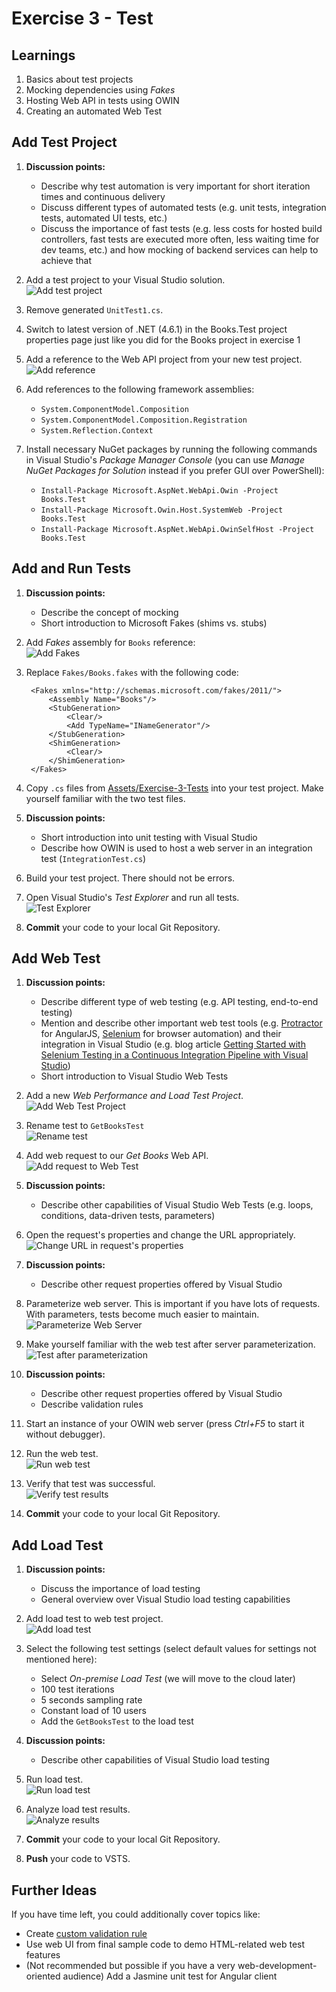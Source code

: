 # Exercise 3 - Test


## Learnings

1. Basics about test projects
1. Mocking dependencies using *Fakes*
1. Hosting Web API in tests using OWIN
1. Creating an automated Web Test


## Add Test Project

1. **Discussion points:**
   * Describe why test automation is very important for short iteration times and continuous delivery
   * Discuss different types of automated tests (e.g. unit tests, integration tests, automated UI tests, etc.)
   * Discuss the importance of fast tests (e.g. less costs for hosted build controllers, fast tests are executed more often, less waiting time for dev teams, etc.) and how mocking of backend services can help to achieve that 

1. Add a test project to your Visual Studio solution.<br/>
   ![Add test project](img/visual-studio-add-test.png)

1. Remove generated `UnitTest1.cs`.

1. Switch to latest version of .NET (4.6.1) in the Books.Test project properties page just like you did for the Books project in exercise 1

1. Add a reference to the Web API project from your new test project.<br/>
   ![Add reference](img/add-references-test-project.png)

1. Add references to the following framework assemblies:
   * `System.ComponentModel.Composition`
   * `System.ComponentModel.Composition.Registration`
   * `System.Reflection.Context`

1. Install necessary NuGet packages by running the following commands in Visual Studio's *Package Manager Console* (you can use *Manage NuGet Packages for Solution* instead if you prefer GUI over PowerShell):
   * `Install-Package Microsoft.AspNet.WebApi.Owin -Project Books.Test`
   * `Install-Package Microsoft.Owin.Host.SystemWeb -Project Books.Test`
   * `Install-Package Microsoft.AspNet.WebApi.OwinSelfHost -Project Books.Test`


## Add and Run Tests

1. **Discussion points:**
   * Describe the concept of mocking
   * Short introduction to Microsoft Fakes (shims vs. stubs)

1. Add *Fakes* assembly for `Books` reference:<br/>
   ![Add Fakes](img/add-fakes-assembly.png)
   
1. Replace `Fakes/Books.fakes` with the following code:
   ```
    <Fakes xmlns="http://schemas.microsoft.com/fakes/2011/">
        <Assembly Name="Books"/>
        <StubGeneration>
            <Clear/>
            <Add TypeName="INameGenerator"/>
        </StubGeneration>
        <ShimGeneration>
            <Clear/>
        </ShimGeneration>
    </Fakes>
   ```

1. Copy `.cs` files from [Assets/Exercise-3-Tests](Assets/Exercise-3-Tests) into your test project. Make yourself familiar with the two test files.

1. **Discussion points:**
   * Short introduction into unit testing with Visual Studio
   * Describe how OWIN is used to host a web server in an integration test (`IntegrationTest.cs`)

1. Build your test project. There should not be errors.

1. Open Visual Studio's *Test Explorer* and run all tests.<br/>
   ![Test Explorer](img/visual-studio-test-explorer.png)

1. **Commit** your code to your local Git Repository.

## Add Web Test

1. **Discussion points:**
   * Describe different type of web testing (e.g. API testing, end-to-end testing)
   * Mention and describe other important web test tools (e.g. [Protractor](http://angular.github.io/protractor/#/) for AngularJS, [Selenium](http://www.seleniumhq.org/) for browser automation) and their integration in Visual Studio (e.g. blog article [Getting Started with Selenium Testing in a Continuous Integration Pipeline with Visual Studio](https://blogs.msdn.microsoft.com/visualstudioalm/2016/01/27/getting-started-with-selenium-testing-in-a-continuous-integration-pipeline-with-visual-studio/))
   * Short introduction to Visual Studio Web Tests

1. Add a new *Web Performance and Load Test Project*.<br/>
   ![Add Web Test Project](img/visual-studio-add-web-test.png)

1. Rename test to `GetBooksTest`<br/>
   ![Rename test](img/rename-getbookstest.png)

1. Add web request to our *Get Books* Web API.<br/>
   ![Add request to Web Test](img/add-request-to-web-test.png)

1. **Discussion points:**
   * Describe other capabilities of Visual Studio Web Tests (e.g. loops, conditions, data-driven tests, parameters)

1. Open the request's properties and change the URL appropriately.<br/>
   ![Change URL in request's properties](img/request-test-properties.png)

1. **Discussion points:**
   * Describe other request properties offered by Visual Studio

1. Parameterize web server. This is important if you have lots of requests. With parameters, tests become much easier to maintain.<br/>
   ![Parameterize Web Server](img/parameterize-web-server.png)

1. Make yourself familiar with the web test after server parameterization.<br/>
   ![Test after parameterization](img/parameterized-web-server.png)

1. **Discussion points:**
   * Describe other request properties offered by Visual Studio
   * Describe validation rules
   
1. Start an instance of your OWIN web server (press *Ctrl+F5* to start it without debugger).

1. Run the web test.<br/>
   ![Run web test](img/run-test.png)
   
1. Verify that test was successful.<br/>
   ![Verify test results](img/test-results.png)

1. **Commit** your code to your local Git Repository.

## Add Load Test

1. **Discussion points:**
   * Discuss the importance of load testing
   * General overview over Visual Studio load testing capabilities

1. Add load test to web test project.<br/>
   ![Add load test](img/add-load-test.png)

1. Select the following test settings (select default values for settings not mentioned here):
   * Select *On-premise Load Test* (we will move to the cloud later)
   * 100 test iterations
   * 5 seconds sampling rate
   * Constant load of 10 users
   * Add the `GetBooksTest` to the load test

1. **Discussion points:**
   * Describe other capabilities of Visual Studio load testing

1. Run load test.<br/>
   ![Run load test](img/run-load-test.png)

1. Analyze load test results.<br/>
   ![Analyze results](img/analyze-load-test-results.png)

1. **Commit** your code to your local Git Repository.

1. **Push** your code to VSTS.

## Further Ideas

If you have time left, you could additionally cover topics like:

* Create [custom validation rule](https://msdn.microsoft.com/en-us/library/ms182556.aspx)
* Use web UI from final sample code to demo HTML-related web test features
* (Not recommended but possible if you have a very web-development-oriented audience) Add a Jasmine unit test for Angular client
